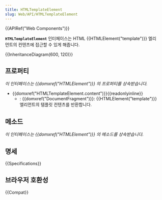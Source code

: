 ```yaml
---
title: HTMLTemplateElement
slug: Web/API/HTMLTemplateElement
---
```

{{APIRef("Web Components")}}

**`HTMLTemplateElement`** 인터페이스는 HTML {{HTMLElement("template")}} 엘리먼트의 컨텐츠에 접근할 수 있게 해줍니다.

{{InheritanceDiagram(600, 120)}}

## 프로퍼티

_이 인터페이스는 {{domxref("HTMLElement")}} 의 프로퍼티를 상속받습니다._

- {{domxref("HTMLTemplateElement.content")}}{{readonlyinline}}
  - : {{domxref("DocumentFragment")}}: {{HTMLElement("template")}} 엘리먼트의 템플릿 컨텐츠를 반환합니다.

## 메소드

_이 인터페이스는 {{domxref("HTMLElement")}} 의 메소드를 상속받습니다._

## 명세

{{Specifications}}

## 브라우저 호환성

{{Compat}}
